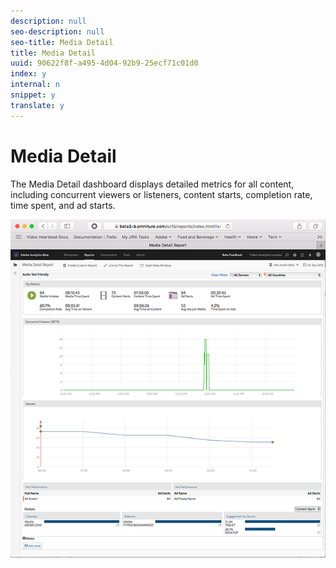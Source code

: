 ```yaml
---
description: null
seo-description: null
seo-title: Media Detail
title: Media Detail
uuid: 90622f8f-a495-4d04-92b9-25ecf71c01d0
index: y
internal: n
snippet: y
translate: y
---
```


# Media Detail

The Media Detail dashboard displays detailed metrics for all content, including concurrent viewers or listeners, content starts, completion rate, time spent, and ad starts.

<a id="fig_97170B07348249AAAF0E4B1BA837F1CC"></a>

![](assets/media_detail.png) 
